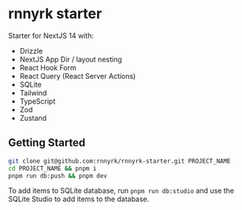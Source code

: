 # rnnyrk starter

Starter for NextJS 14 with:

- Drizzle
- NextJS App Dir / layout nesting
- React Hook Form
- React Query (React Server Actions)
- SQLite
- Tailwind
- TypeScript
- Zod
- Zustand

## Getting Started

```bash
git clone git@github.com:rnnyrk/rnnyrk-starter.git PROJECT_NAME
cd PROJECT_NAME && pnpm i
pnpm run db:push && pnpm dev
```

To add items to SQLite database, run `pnpm run db:studio` and use the SQLite Studio to add items to the database.
